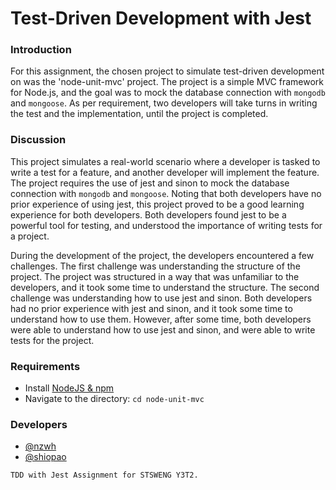 # Test-Driven Development with Jest

### Introduction
For this assignment, the chosen project to simulate test-driven development on was the 'node-unit-mvc' project. The project is a simple MVC framework for Node.js, and the goal was to mock the database connection with `mongodb` and `mongoose`. As per requirement, two developers will take turns in writing the test and the implementation, until the project is completed. 

### Discussion
This project simulates a real-world scenario where a developer is tasked to write a test for a feature, and another developer will implement the feature. The project requires the use of jest and sinon to mock the database connection with `mongodb` and `mongoose`. Noting that both developers have no prior experience of using jest, this project proved to be a good learning experience for both developers. Both developers found jest to be a powerful tool for testing, and understood the importance of writing tests for a project.

During the development of the project, the developers encountered a few challenges. The first challenge was understanding the structure of the project. The project was structured in a way that was unfamiliar to the developers, and it took some time to understand the structure. The second challenge was understanding how to use jest and sinon. Both developers had no prior experience with jest and sinon, and it took some time to understand how to use them. However, after some time, both developers were able to understand how to use jest and sinon, and were able to write tests for the project.

### Requirements
* Install [NodeJS & npm](https://www.npmjs.com/get-npm)
* Navigate to the directory: `cd node-unit-mvc`

### Developers
* [@nzwh](https://github.com/nzwh)
* [@shiopao](https://github.com/shiopao)

`TDD with Jest Assignment for STSWENG Y3T2.`